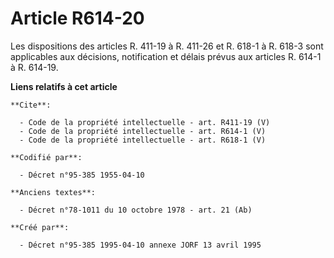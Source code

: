 # Article R614-20

Les dispositions des articles R. 411-19 à R. 411-26 et R. 618-1 à R. 618-3 sont applicables aux décisions, notification et
délais prévus aux articles R. 614-1 à R. 614-19.

**Liens relatifs à cet article**

	**Cite**:

	  - Code de la propriété intellectuelle - art. R411-19 (V)
	  - Code de la propriété intellectuelle - art. R614-1 (V)
	  - Code de la propriété intellectuelle - art. R618-1 (V)

	**Codifié par**:

	  - Décret n°95-385 1955-04-10

	**Anciens textes**:

	  - Décret n°78-1011 du 10 octobre 1978 - art. 21 (Ab)

	**Créé par**:

	  - Décret n°95-385 1995-04-10 annexe JORF 13 avril 1995
